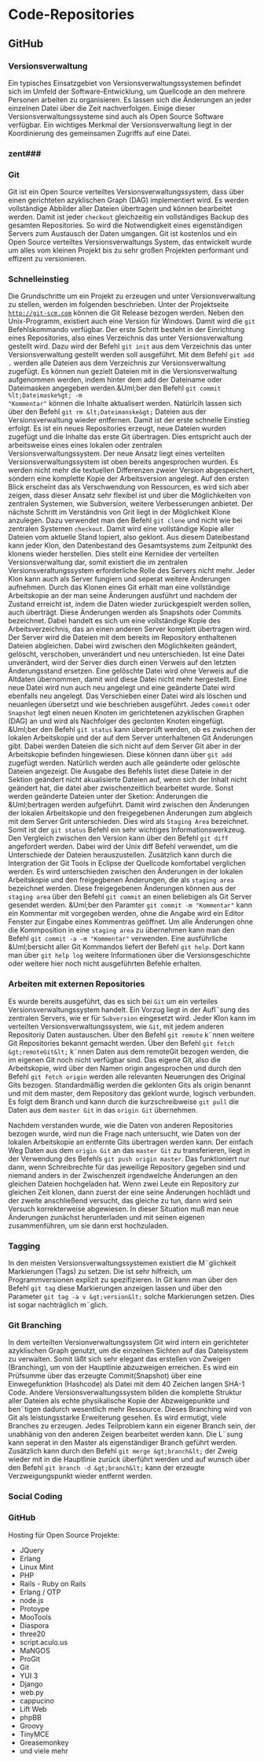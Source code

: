 # Code-Repositories #
## GitHub ##
### Versionsverwaltung ###
Ein typisches Einsatzgebiet von Versionsverwaltungssystemen befindet sich im Umfeld der Software-Entwicklung, um Quellcode an den mehrere Personen arbeiten zu organisieren. Es lassen sich die &Auml;nderungen an jeder einzelnen Datei &uuml;ber die Zeit nachverfolgen.
Einige dieser Versionsverwaltungssysteme sind auch als Open Source Software verf&uuml;gbar.
Ein wichtiges Merkmal der Versionsverwaltung liegt in der Koordinierung des gemeinsamen Zugriffs auf eine Datei.
### zent###
### Git ###
Git ist ein Open Source verteiltes Versionsverwaltungssystem, dass &uuml;ber  einen gerichteten azyklischen Graph (DAG) implementiert wird. Es werden vollst&auml;ndige Abbilder aller Dateien &uuml;bertragen und k&ouml;nnen bearbeitet werden. Damit ist jeder <code>checkout</code> gleichzeitig ein vollst&auml;ndiges Backup des gesamten Repositories. So wird die Notwendigkeit eines eigenst&auml;ndigen Servers zum Austausch der Daten umgangen. 
Git ist kostenlos und ein Open Source verteiltes Versionsverwaltungs System,  das entwickelt wurde um alles vom kleinen Projekt bis zu sehr gro&szlig;en Projekten performant und effizent zu versionieren. 
### Schnelleinstieg ###
Die Grundschritte um ein Projekt zu erzeugen und unter Versionsverwaltung zu stellen, werden im folgenden beschrieben. Unter der Projektseite <code>http://git-scm.com</code> k&ouml;nnen die Git Release bezogen werden. Neben den Unix-Programm, existiert auch eine Version f&uuml;r Windows. Damit wird die <code>git</code> Befehlskommando verf&uuml;gbar. Der erste Schritt besteht in der Einrichtung eines Repositories, also eines Verzeichnis das unter Versionsverwaltung gestellt wird. Dazu wird der Befehl <code>git init</code> aus dem Verzeichnis das unter Versionsverwaltung gestellt werden soll ausgef&uuml;hrt. Mit dem Befehl <code>git add .</code> werden alle Dateien aus dem Verzeichnis zur Versionsverwaltung zugef&uuml;gt. Es k&ouml;nnen nun gezielt Dateien mit in die Versionsverwaltung aufgenommen werden, indem hinter dem add der Dateiname oder Dateimasken angegeben werden.&Uml;ber den Befehl <code>git commit %lt;Dateimaske%gt; -m "Kommentar"</code> k&ouml;nnen die Inhalte aktualisert werden. Nat&uuml;rlcih lassen sich &uuml;ber den Befehl `git rm &lt;Dateimanske&gt;` Dateien aus der Versionsverwaltung wieder entfernen.
Damit ist der erste schnelle Einstieg erfolgt. Es ist ein neues Repositories erzeugt, neue Dateien wurden zugef&uuml;gt und die Inhalte das erste Git &uuml;bertragen. Dies entspricht auch der arbeitsweise eines eines lokalen oder zentralen Versionsverwaltungssystem. Der neue Ansatz liegt eines verteilten Versionsverwaltungssystem ist oben bereits angesprochen wurden. Es werden nicht mehr die textuellen Differenzen zweier Version abgespeichert, sondern eine komplette Kopie der Arbeitsversion angelegt. Auf den ersten Blick erscheint das als Verschwendung von Ressourcen, es wird sich aber zeigen, dass dieser Ansatz sehr flexibel ist und &uuml;ber die M&ouml;glichkeiten von zentralen Systemen, wie Subversion, weitere Verbesserungen anbietet.
Der n&auml;chste Schritt im Verst&auml;ndnis von Grit liegt in der M&ouml;glichkeit Klone anzulegen. Dazu verwendet man den Befehl <code>git clone</code> und nicht wie bei zentralen Systemen `checkout`. Damit wird eine vollst&auml;ndige Kopie aller Dateien vom aktuelle Stand lopiert, also geklont. Aus diesem Dateibestand kann jeder Klon, den Datenbestand des Gesamtsystems zum Zeitpunkt des klonens wieder herstellen. Dies stellt eine Kernidee der verteilten Versionsverwaltung dar, somit existiert die im zentralen Versionsveraltungssystem erforderliche Rolle des Servers nicht mehr. Jeder Klon kann auch als Server fungiern und seperat weitere &Auml;nderungen aufnehmen. 
Durch das Klonen eines Git erh&auml;lt man eine vollst&auml;ndige Arbeitskopie an der man seine &Auml;nderungen ausf&uuml;hrt und nachdem der Zustand erreicht ist, indem die Daten wieder zur&uuml;ckgespielt werden sollen, auch &uuml;bertr&auml;gt. Diese &Auml;nderungen werden als Snapshots oder Commits bezeichnet. Dabei handelt es sich um eine vollst&auml;ndige Kopie des Arbeitsverzeichnis, das an einen anderen Server komplett &uuml;bertragen wird. Der Server wird die Dateien mit dem bereits im Repository enthaltenen Dateien abgleichen. Dabei wird zwischen den M&ouml;glichkeiten ge&auml;ndert, gel&ouml;scht, verschoben, unver&auml;ndert und neu unterschieden.
Ist eine Datei unver&auml;ndert, wird der Server dies durch einen Verweis auf den letzten &Auml;nderungsstand ersetzen. Eine gel&ouml;schte Datei wird ohne Verweis auf die Altdaten &uuml;bernommen, damit wird diese Datei nicht mehr hergestellt. Eine neue Datei wird nun auch neu angelegt und eine ge&auml;nderte Datei wird ebenfalls neu angelegt. Das Verschieben einer Datei wird als l&ouml;schen und neuanlegen &uuml;bersetzt und wie beschrieben ausgef&uuml;hrt. Jedes `commit` oder `Snapshot` legt einen neuen Knoten im gerichtetenen azyklischen Graphen (DAG) an und wird als Nachfolger des geclonten Knoten eingef&uuml;gt.
&Uml;ber den Befehl `git status` kann &uuml;berpr&uuml;ft werden, ob es zwischen der lokalen Arbeitskopie und der auf dem Server unterhaltenen Git &Auml;nderungen gibt. Dabei werden Dateien die sich nicht auf dem Server Git aber in der Arbeitskopie befinden hingewiesen. Diese k&ouml;nnen dann &uuml;ber `git add` zugef&uuml;gt werden. Nat&uuml;rlich werden auch alle ge&auml;nderte oder gel&ouml;schte Dateien angezeigt. Die Ausgabe des Befehls listet diese Dateie in der Sektion ge&auml;ndert nicht akualisierte Dateien auf, wenn sich der Inhalt nicht ge&auml;ndert hat, die datei aber zwischenzeitlich bearbeitet wurde. Sonst werden ge&auml;nderte Dateien unter der Sketion: &Auml;nderungen die &Uml;bertragen werden aufgef&uuml;hrt.
Damit wird zwischen den &Auml;nderungen der lokalen Arbeitskopie und den freigegebenen &Auml;nderungen zum abgleich mit dem Server Grit unterschieden. Dies wird als `Staging Area` bezeichnet. Somit ist der `git status` Befehl ein sehr wichtiges Informationswerkzeug.
Den Vergleich zwischen den Version kann &uuml;ber den Befehl `git diff` angefordert werden. Dabei wird der Unix diff Befehl verwendet, um die Unterschiede der Dateien herauszustellen. Zus&auml;tzlich kann durch die Intergration der Git Tools in Eclipse der Quellcode komfortabel verglichen werden.
Es wird unterschieden zwischen den &Auml;nderungen in der lokalen Arbeitskopie und den freigegbenen &Auml;nderungen, die als `staging area` bezeichnet werden. Diese freigegebenen &Auml;nderungen k&ouml;nnen aus der `staging area` &uuml;ber den Befehl `git commit` an einen beliebigen als Git Server gesendet werden. &Uml;ber den Paramter `git commit -m "Kommentar"` kann ein Kommentar mit vorgegeben werden, ohne die Angabe wird ein Editor Fenster zur Eingabe eines Kommentras ge&ouml;ffnet.
Um alle &Auml;nderungen ohne die Kommposition in eine `staging area` zu &uuml;bernehmen kann man den Befehl `git commit -a -m "Kommentar"` verwenden. Eine ausf&uuml;hrliche &Uml;bersicht aller Git Kommandos liefert der Befehl `git help`. Dort kann man &uuml;ber `git help log` weitere Informationen &uuml;ber die Versionsgeschichte oder weitere hier noch nicht ausgef&uuml;hrten Befehle erhalten.

### Arbeiten mit externen Repositories ###
Es wurde bereits ausgef&uuml;hrt, das es sich bei `Git` um ein verteiles Versionsverwaltungssystem handelt. Ein Vorzug liegt in der Aufl&uml;sung des zentralen Servers, wie er f&uuml;r `Subversion` eingesetzt wird. Jeder Klon kann im verteilten Versionsverwaltungssystem, wie `Git`, mit jedem anderen Repositoriy Daten austauschen. &Uuml;ber den Befehl `git remote` k&uml;nnen weitere Git Repositories bekannt gemacht werden. &Uuml;ber den Befehl `git fetch &gt;remoteGit&lt;` k&uml;nnen Daten aus dem remoteGit bezogen werden, die im eigenen Git noch nicht verf&uuml;gbar sind. Das eigene Git, also die Arbeitskopie, wird &uuml;ber den Namen origin angesprochen und durch den Befehl `git fetch origin` werden alle relevanten Neuerungen des Original Gits bezogen. Standardm&auml;&szlig;ig werden die geklonten Gits als origin benannt und mit dem master, dem Repository das geklont wurde, logisch verbunden. Es folgt dem Branch und kann durch die kurzschreibweise `git pull` die Daten aus dem `master Git` in das `origin Git` &uuml;bernehmen.

Nachdem verstanden wurde, wie die Daten von anderen Repositories  bezogen wurde, wird nun die Frage nach untersucht, wie Daten von der lokalen Arbeitskopie an entfernte Gits &uuml;bertragen werden kann. Der einfach Weg Daten aus dem `origin Git` an das `master Git` zu transferieren, liegt in der Verwendung des Befehls `git push origin master`.
Das funktioniert nur dann, wenn Schreibrechte f&uuml;r das jeweilige Repository gegeben sind und niemand anders in der Zwischenzeit irgendwelche &Auml;nderungen an den gleichen Dateien hochgeladen hat. Wenn zwei Leute ein Repository zur gleichen Zeit klonen, dann zuerst der eine seine &Auml;nderungen hochl&auml;dt und der zweite anschlie&szlig;end versucht, das gleiche zu tun, dann wird sein Versuch korrekterweise abgewiesen. In dieser Situation mu&szlig; man neue &Auml;nderungen zun&auml;chst herunterladen und mit seinen eigenen zusammenf&uuml;hren, um sie dann erst hochzuladen. 

### Tagging ###
In den meisten Versionsverwaltungssystemen existiert die M&uml;glichkeit Markierungen (Tags) zu setzen. Die ist sehr hilfreich, um Programmversionen explizit zu spezifizieren. In Git kann man &uuml;ber den Befehl `git tag` diese Markierungen anzeigen lassen und &uuml;ber den Parameter `git tag -a v &gt;version&lt;` solche Markierungen setzen. Dies ist sogar nachtr&auml;glich m&uml;glich.

### Git Branching ###
In dem verteilten Versionverwaltungssystem Git wird intern ein gerichteter azyklischen Graph genutzt, um die einzelnen Sichten auf das Dateisystem zu verwalten. Somit l&auml;&szlig;t sich sehr elegant das erstellen von Zweigen (Branching), um von der Hauptlinie abzuzweigen erreichen. Es wird ein Pr&uuml;fsumme &uuml;ber das erzeugte Commit(Snapshot) &uuml;ber eine Einwegefunktion (Hashcode) als Datei mit dem 40 Zeichen langen SHA-1 Code. Andere Versionsverwaltungssystem bilden die komplette Struktur aller Dateien als echte physikalische Kopie der Abzweigepunkte und ben&uml;tigen dadurch wesentlich mehr Ressource.
Dieses Branching wird von Git als leistungsstarke Erweiterung gesehen. Es wird ermutigt, viele Branches zu erzeugen. Jedes Teilproblem kann ein eigener Branch sein, der unabh&auml;nig von den anderen Zeigen bearbeitet werden kann. Die L&uml;sung kann seperat in den Master als eigenst&auml;ndiger Branch gef&uuml;hrt werden.
Zus&auml;tzlich kann durch den Befehl `git merge &gt;branch&lt;` der Zweig wieder mit in die Hauptlinie zur&uuml;ck &uuml;berf&uuml;hrt werden und auf wunsch &uuml;ber den Befehl `git branch -d &gt;branch&lt;` kann der erzeugte Verzweigungspunkt wieder entfernt werden.


 

### Social Coding ###
### GitHub ###

Hosting f&uuml;r Open Source Projekte:

* JQuery
* Erlang
* Linux Mint
* PHP
* Rails - Ruby on Rails
* Erlang / OTP
* node.js
* Protoype
* MooTools
* Diaspora
* three20
* script.aculo.us
* MaNGOS
* ProGit
* Git
* YUI 3
* Django
* web.py
* cappucino
* Lift Web
* phpBB
* Groovy
* TinyMCE
* Greasemonkey
* und viele mehr




